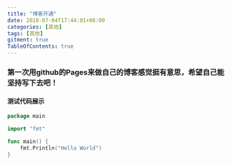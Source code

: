 ```yaml
---
title: "博客开通"
date: 2018-07-04T17:44:01+08:00
categories: [其他]
tags: [其他]
gitment: true
TableOfContents: true
---
```

### 第一次用github的Pages来做自己的博客感觉挺有意思，希望自己能坚持写下去吧！

#### 测试代码展示
```go
package main

import "fmt"

func main() {  
    fmt.Println("Hello World")
}

```